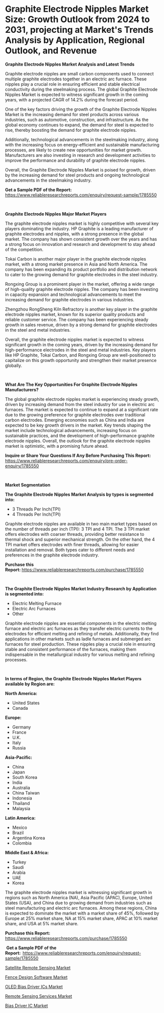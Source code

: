 <p><h1>Graphite Electrode Nipples Market Size: Growth Outlook from 2024 to 2031, projecting at Market's Trends Analysis by Application, Regional Outlook, and Revenue</h1></p><p><strong>Graphite Electrode Nipples Market Analysis and Latest Trends</strong></p>
<p><p>Graphite electrode nipples are small carbon components used to connect multiple graphite electrodes together in an electric arc furnace. These nipples play a crucial role in ensuring efficient and stable electrical conductivity during the steelmaking process. The global Graphite Electrode Nipples Market is expected to witness significant growth in the coming years, with a projected CAGR of 14.2% during the forecast period.</p><p>One of the key factors driving the growth of the Graphite Electrode Nipples Market is the increasing demand for steel products across various industries, such as automotive, construction, and infrastructure. As the global economy continues to expand, the demand for steel is expected to rise, thereby boosting the demand for graphite electrode nipples.</p><p>Additionally, technological advancements in the steelmaking industry, along with the increasing focus on energy-efficient and sustainable manufacturing processes, are likely to create new opportunities for market growth. Manufacturers are also investing in research and development activities to improve the performance and durability of graphite electrode nipples.</p><p>Overall, the Graphite Electrode Nipples Market is poised for growth, driven by the increasing demand for steel products and ongoing technological advancements in the steelmaking industry.</p></p>
<p><strong>Get a Sample PDF of the Report:&nbsp;</strong> <a href="https://www.reliableresearchreports.com/enquiry/request-sample/1785550">https://www.reliableresearchreports.com/enquiry/request-sample/1785550</a></p>
<p>&nbsp;</p>
<p><strong>Graphite Electrode Nipples Major Market Players</strong></p>
<p><p>The graphite electrode nipples market is highly competitive with several key players dominating the industry. HP Graphite is a leading manufacturer of graphite electrodes and nipples, with a strong presence in the global market. The company has shown consistent growth over the years and has a strong focus on innovation and research and development to stay ahead of the competition.</p><p>Tokai Carbon is another major player in the graphite electrode nipples market, with a strong market presence in Asia and North America. The company has been expanding its product portfolio and distribution network to cater to the growing demand for graphite electrodes in the steel industry.</p><p>Rongxing Group is a prominent player in the market, offering a wide range of high-quality graphite electrode nipples. The company has been investing in capacity expansion and technological advancements to meet the increasing demand for graphite electrodes in various industries.</p><p>Zhengzhou RongSheng Kiln Refractory is another key player in the graphite electrode nipples market, known for its superior quality products and reliable customer service. The company has been experiencing steady growth in sales revenue, driven by a strong demand for graphite electrodes in the steel and metal industries.</p><p>Overall, the graphite electrode nipples market is expected to witness significant growth in the coming years, driven by the increasing demand for high-performance electrodes in the steel and metal industries. Key players like HP Graphite, Tokai Carbon, and Rongxing Group are well-positioned to capitalize on this growth opportunity and strengthen their market presence globally.</p></p>
<p>&nbsp;</p>
<p><strong>What Are The Key Opportunities For Graphite Electrode Nipples Manufacturers?</strong></p>
<p><p>The global graphite electrode nipples market is experiencing steady growth, driven by increasing demand from the steel industry for use in electric arc furnaces. The market is expected to continue to expand at a significant rate due to the growing preference for graphite electrodes over traditional carbon electrodes. Emerging economies such as China and India are expected to be key growth drivers in the market. Key trends shaping the market include technological advancements, increasing focus on sustainable practices, and the development of high-performance graphite electrode nipples. Overall, the outlook for the graphite electrode nipples market is optimistic, with a promising future ahead.</p></p>
<p><strong>Inquire or Share Your Questions If Any Before Purchasing This Report:</strong> <a href="https://www.reliableresearchreports.com/enquiry/pre-order-enquiry/1785550">https://www.reliableresearchreports.com/enquiry/pre-order-enquiry/1785550</a></p>
<p>&nbsp;</p>
<p><strong>Market Segmentation</strong></p>
<p><strong>The Graphite Electrode Nipples Market Analysis by types is segmented into:</strong></p>
<p><ul><li>3 Threads Per Inch(TPI)</li><li>4 Threads Per Inch(TPI)</li></ul></p>
<p><p>Graphite electrode nipples are available in two main market types based on the number of threads per inch (TPI): 3 TPI and 4 TPI. The 3 TPI market offers electrodes with coarser threads, providing better resistance to thermal shock and superior mechanical strength. On the other hand, the 4 TPI market offers electrodes with finer threads, allowing for easier installation and removal. Both types cater to different needs and preferences in the graphite electrode industry.</p></p>
<p><strong>Purchase this Report:&nbsp;</strong><a href="https://www.reliableresearchreports.com/purchase/1785550">https://www.reliableresearchreports.com/purchase/1785550</a></p>
<p>&nbsp;</p>
<p><strong>The Graphite Electrode Nipples Market Industry Research by Application is segmented into:</strong></p>
<p><ul><li>Electric Melting Furnace</li><li>Electric Arc Furnaces</li><li>Other</li></ul></p>
<p><p>Graphite electrode nipples are essential components in the electric melting furnace and electric arc furnaces as they transfer electric currents to the electrodes for efficient melting and refining of metals. Additionally, they find applications in other markets such as ladle furnaces and submerged arc furnaces for steel production. These nipples play a crucial role in ensuring stable and consistent performance of the furnaces, making them indispensable in the metallurgical industry for various melting and refining processes.</p></p>
<p>&nbsp;</p>
<p><strong>In terms of Region, the Graphite Electrode Nipples Market Players available by Region are:</strong></p>
<p>
    <p> <strong> North America: </strong>
        <ul>
            <li>United States</li>
            <li>Canada</li>
        </ul>
        </p> 
    <p> <strong> Europe: </strong>
        <ul>
            <li>Germany</li>
            <li>France</li>
            <li>U.K.</li>
            <li>Italy</li>
            <li>Russia</li>
        </ul>
        </p> 
    <p> <strong> Asia-Pacific: </strong>
        <ul>
            <li>China</li>
            <li>Japan</li>
            <li>South Korea</li>
            <li>India</li>
            <li>Australia</li>
            <li>China Taiwan</li>
            <li>Indonesia</li>
            <li>Thailand</li>
            <li>Malaysia</li>
        </ul>
        </p> 
    <p> <strong> Latin America: </strong>
        <ul>
            <li>Mexico</li>
            <li>Brazil</li>
            <li>Argentina Korea</li>
            <li>Colombia</li>
        </ul>
        </p> 
    <p> <strong> Middle East & Africa: </strong>
        <ul>
            <li>Turkey</li>
            <li>Saudi</li>
            <li>Arabia</li>
            <li>UAE</li>
            <li>Korea</li>
        </ul>
    </p>
    </p>
<p><p>The graphite electrode nipples market is witnessing significant growth in regions such as North America (NA), Asia Pacific (APAC), Europe, United States (USA), and China due to growing demand from industries such as steel manufacturing and electric arc furnaces. Among these regions, China is expected to dominate the market with a market share of 45%, followed by Europe at 25% market share, NA at 15% market share, APAC at 10% market share, and USA at 5% market share.</p></p>
<p><strong>Purchase this Report: </strong><a href="https://www.reliableresearchreports.com/purchase/1785550">https://www.reliableresearchreports.com/purchase/1785550</a></p>
<p>&nbsp;<strong>Get a Sample PDF of the Report:&nbsp;&nbsp;</strong><a href="https://www.reliableresearchreports.com/enquiry/request-sample/1785550">https://www.reliableresearchreports.com/enquiry/request-sample/1785550</a></p>
<p><strong></strong></p>
<p><p><a href="https://medium.com/@lottiejerde6456/satellite-remote-sensing-market-report-reveals-the-latest-trends-and-growth-opportunities-of-this-23716dc852e1">Satellite Remote Sensing Market</a></p><p><a href="https://medium.com/@doriscampbell78/fence-design-software-market-size-cagr-trends-2024-2030-9ba8fbf6840f">Fence Design Software Market</a></p><p><a href="https://issuu.com/reportprime-2/docs/oled-bias-driver-ics-market-size-2030.pptx">OLED Bias Driver ICs Market</a></p><p><a href="https://medium.com/@lottiejerde6456/analyzing-remote-sensing-services-market-global-industry-perspective-and-forecast-2024-to-2031-e8d0458260e7">Remote Sensing Services Market</a></p><p><a href="https://issuu.com/reportprime-2/docs/bias-driver-ic-market-size-2030.pptx">Bias Driver IC Market</a></p></p>